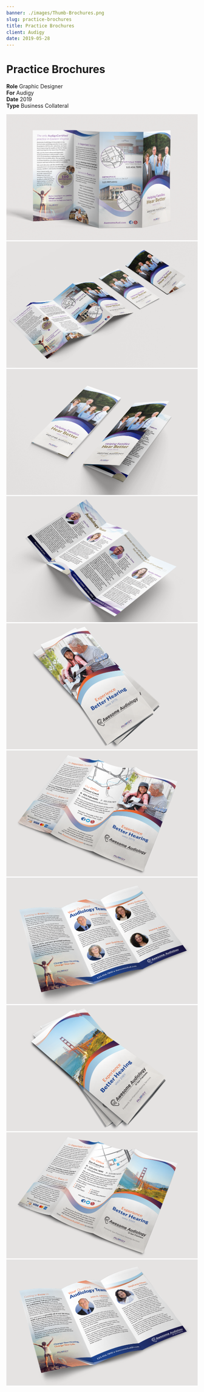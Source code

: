 ```yaml
---
banner: ./images/Thumb-Brochures.png
slug: practice-brochures
title: Practice Brochures
client: Audigy
date: 2019-05-28
---
```


# Practice Brochures

**Role** Graphic Designer  
**For** Audigy  
**Date** 2019  
**Type** Business Collateral

![](./images/Pieces-Brochures-01_Hecker.png "Four-panel brochure template utilizing waves, a popular visual theme in audiology.")  
![](./images/Pieces-Brochures-02_Hecker.png)  
![](./images/Pieces-Brochures-03_Hecker.png)  
![](./images/Pieces-Brochures-04_Hecker.png)  
![](./images/Pieces-Brochures-05_Sanford.png "Trifold brochure for the wave theme template")
![](./images/Pieces-Brochures-06_Sanford.png)
![](./images/Pieces-Brochures-07_Sanford.png)
![](./images/Pieces-Brochures-08_Sanford.png)
![](./images/Pieces-Brochures-09_Sanford.png)
![](./images/Pieces-Brochures-10_Sanford.png)
